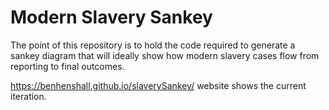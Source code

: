 # Modern Slavery Sankey

The point  of this repository is to hold the code required to generate a sankey diagram that will ideally show how modern slavery cases flow from reporting to final outcomes.

https://benhenshall.github.io/slaverySankey/ website shows the current iteration.

